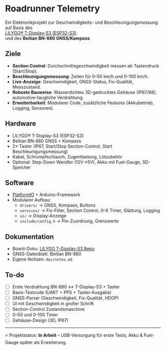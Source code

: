# Roadrunner Telemetry

Ein Elektronikprojekt zur Geschwindigkeits- und Beschleunigungsmessung auf Basis des  
[LILYGO® T-Display-S3 (ESP32-S3)](https://github.com/Xinyuan-LilyGO/T-Display-S3)  
und des **Beitian BN-880 GNSS/Kompass**.

## Ziele
- **Section Control**: Durchschnittsgeschwindigkeit messen ab Tastendruck (Start/Stop).  
- **Beschleunigungsmessung**: Zeiten für 0–50 km/h und 0–100 km/h.  
- **Live-Anzeige**: Geschwindigkeit, GNSS-Status, Fix-Qualität, Messzustand.  
- **Robuste Bauweise**: Wasserdichtes 3D-gedrucktes Gehäuse (IP67/68), automotive-taugliche Verdrahtung.  
- **Erweiterbarkeit**: Modularer Code, zusätzliche Features (Akkubetrieb, Logging, Sensoren).

## Hardware
- LILYGO® T-Display-S3 (ESP32-S3)  
- Beitian BN-880 GNSS + Kompass  
- 2× Taster (IP67, Start/Stop Section-Control, Start Beschleunigungsmessung)  
- Kabel, Schrumpfschlauch, Zugentlastung, Lötzubehör  
- Optional: Step-Down Wandler (12V→5V), Akku mit Fuel-Gauge, SD-Speicher

## Software
- [PlatformIO](https://platformio.org/) + Arduino-Framework  
- Modularer Aufbau:
  - `drivers/` → GNSS, Kompass, Buttons  
  - `services/` → Fix-Filter, Section Control, 0–X Timer, Glättung, Logging  
  - `ui/` → Display-Anzeige  
  - `include/config.h` → Pin-Zuordnung, Grenzwerte

## Dokumentation
- Board-Doku: [LILYGO T-Display-S3 Repo](https://github.com/Xinyuan-LilyGO/T-Display-S3)  
- GNSS-Datenblatt: Beitian BN-880  
- Eigene Notizen: `doc/notes.md`  

## To-do
- [ ] Erste Verdrahtung BN-880 ↔ T-Display-S3 + Taster  
- [ ] Basis-Testcode (UART + PPS + Taster-Ausgabe)  
- [ ] GNSS-Parser (Geschwindigkeit, Fix-Qualität, HDOP)  
- [ ] UI mit Geschwindigkeit in großer Schrift  
- [ ] Section-Control Zustandsmaschine  
- [ ] 0–50 und 0–100 Timer  
- [ ] Gehäuse-Design (3D, IP67)  

---

⚡ Projektstatus: **In Arbeit** – USB-Versorgung für erste Tests, Akku & Fuel-Gauge später als Erweiterung.
